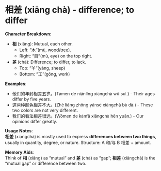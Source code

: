 # **相差 (xiāng chà) - difference; to differ**

**Character Breakdown**:  
- **相** (xiāng): Mutual, each other.
  - Left: “木”(mù, wood/tree).
  - Right: “目”(mù, eye) on the top right.  
- **差** (chà): Difference; to differ, to lack.
  - Top: “羊”(yáng, sheep)
  - Bottom: “工”(gōng, work)

**Examples**:  
- 他们的年龄相差五岁。(Tāmen de niánlíng xiāngchà wǔ suì.) - Their ages differ by five years.  
- 这两种颜色相差不大。(Zhè liǎng zhǒng yánsè xiāngchà bù dà.) - These two colors are not very different.  
- 我们的看法相差很远。(Wǒmen de kànfǎ xiāngchà hěn yuǎn.) - Our opinions differ greatly.

**Usage Notes**:  
**相差** (xiāngchà) is mostly used to express **differences between two things**, usually in quantity, degree, or nature. Structure: A 和/与 B 相差 + amount.

**Memory Aids**:  
Think of **相** (xiāng) as “mutual” and **差** (chà) as “gap”; **相差** (xiāngchà) is the “mutual gap” or difference between two.